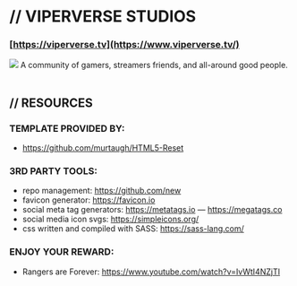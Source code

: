 # // VIPERVERSE STUDIOS
### [https://viperverse.tv](https://www.viperverse.tv/)
<img src="https://viperverse.tv/assets/img/viperverse_meta.png" />
A community of gamers, streamers friends, and all-around good people.<br /><br />

## // RESOURCES
### TEMPLATE PROVIDED BY:
- https://github.com/murtaugh/HTML5-Reset

### 3RD PARTY TOOLS:
- repo management: https://github.com/new
- favicon generator: https://favicon.io
- social meta tag generators: https://metatags.io — https://megatags.co
- social media icon svgs: https://simpleicons.org/
- css written and compiled with SASS: https://sass-lang.com/

### ENJOY YOUR REWARD:
- Rangers are Forever: https://www.youtube.com/watch?v=IvWtI4NZjTI
